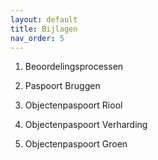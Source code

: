 ```yaml
---
layout: default
title: Bijlagen
nav_order: 5
---
```

1. Beoordelingsprocessen							 

2. Paspoort Bruggen					     	            

3. Objectenpaspoort Riool						          

4. Objectenpaspoort Verharding					         

5. Objectenpaspoort Groen						           